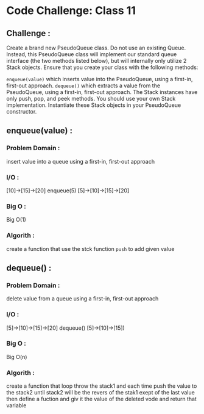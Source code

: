 # Code Challenge: Class 11

## Challenge :

Create a brand new PseudoQueue class. Do not use an existing Queue. Instead, this PseudoQueue class will implement our standard queue interface (the two methods listed below), but will internally only utilize 2 Stack objects. Ensure that you create your class with the following methods:

`enqueue(value)` which inserts value into the PseudoQueue, using a first-in, first-out approach.
`dequeue()` which extracts a value from the PseudoQueue, using a first-in, first-out approach.
The Stack instances have only push, pop, and peek methods. You should use your own Stack implementation. Instantiate these Stack objects in your PseudoQueue constructor.

## enqueue(value) : 

### Problem Domain :

insert value into a queue using a first-in, first-out approach

### I/O :

[10]->[15]->[20]  enqueue(5)  [5]->[10]->[15]->[20]

### Big O :

Big O(1)

### Algorith :

create a function that use the stck function `push` to add given value

## dequeue() : 

### Problem Domain :

delete value from a queue using a first-in, first-out approach

### I/O :

[5]->[10]->[15]->[20]  dequeue()  [5]->[10]->[15])

### Big O :

Big O(n)

### Algorith :

create a function that loop throw the stack1
and each time push the value to the stack2
until stack2 will be the revers of the stak1 exept of the last value
then define a fuction and giv it the value of the deleted vode
and return that variable